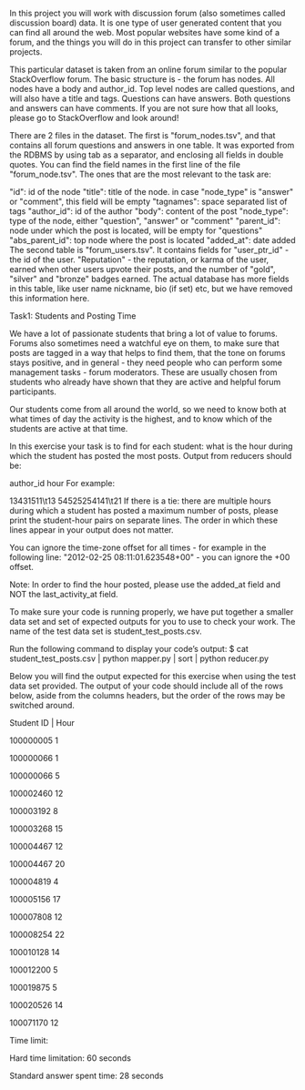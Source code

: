 In this project you will work with discussion forum (also sometimes called discussion board) data. It is one type of user generated content that you can find all around the web. Most popular websites have some kind of a forum, and the things you will do in this project can transfer to other similar projects.

This particular dataset is taken from an online forum similar to the popular StackOverflow forum. The basic structure is - the forum has nodes. All nodes have a body and author_id. Top level nodes are called questions, and will also have a title and tags. Questions can have answers. Both questions and answers can have comments. If you are not sure how that all looks, please go to StackOverflow and look around!

There are 2 files in the dataset. The first is "forum_nodes.tsv", and that contains all forum questions and answers in one table. It was exported from the RDBMS by using tab as a separator, and enclosing all fields in double quotes. You can find the field names in the first line of the file "forum_node.tsv". The ones that are the most relevant to the task are:

"id": id of the node
"title": title of the node. in case "node_type" is "answer" or "comment", this field will be empty
"tagnames": space separated list of tags
"author_id": id of the author
"body": content of the post
"node_type": type of the node, either "question", "answer" or "comment"
"parent_id": node under which the post is located, will be empty for "questions"
"abs_parent_id": top node where the post is located
"added_at": date added
The second table is "forum_users.tsv". It contains fields for "user_ptr_id" - the id of the user. "Reputation" - the reputation, or karma of the user, earned when other users upvote their posts, and the number of "gold", "silver" and "bronze" badges earned. The actual database has more fields in this table, like user name nickname, bio (if set) etc, but we have removed this information here.

Task1: Students and Posting Time

We have a lot of passionate students that bring a lot of value to forums. Forums also sometimes need a watchful eye on them, to make sure that posts are tagged in a way that helps to find them, that the tone on forums stays positive, and in general - they need people who can perform some management tasks - forum moderators. These are usually chosen from students who already have shown that they are active and helpful forum participants.

Our students come from all around the world, so we need to know both at what times of day the activity is the highest, and to know which of the students are active at that time.

In this exercise your task is to find for each student: what is the hour during which the student has posted the most posts. Output from reducers should be:

author_id    hour
For example:

13431511\t13
54525254141\t21
If there is a tie: there are multiple hours during which a student has posted a maximum number of posts, please print the student-hour pairs on separate lines. The order in which these lines appear in your output does not matter.

You can ignore the time-zone offset for all times - for example in the following line: "2012-02-25 08:11:01.623548+00" - you can ignore the +00 offset.

Note: In order to find the hour posted, please use the added_at field and NOT the last_activity_at field.

To make sure your code is running properly, we have put together a smaller data set and set of expected outputs for you to use to check your work. The name of the test data set is student_test_posts.csv.

Run the following command to display your code’s output: $ cat student_test_posts.csv | python mapper.py | sort | python reducer.py

Below you will find the output expected for this exercise when using the test data set provided. The output of your code should include all of the rows below, aside from the columns headers, but the order of the rows may be switched around.

Student ID |  Hour

100000005   1

100000066   1

100000066   5

100002460   12

100003192   8

100003268   15

100004467   12

100004467   20

100004819   4

100005156   17

100007808   12

100008254   22

100010128   14

100012200   5

100019875   5

100020526   14

100071170   12



Time limit:

Hard time limitation: 60 seconds

Standard answer spent time: 28 seconds